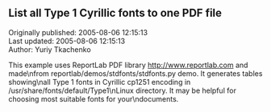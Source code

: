 ## List all Type 1 Cyrillic fonts to one PDF file  
Originally published: 2005-08-06 12:15:13  
Last updated: 2005-08-06 12:15:13  
Author: Yuriy Tkachenko  
  
This example uses ReportLab PDF library <http://www.reportlab.com> and made\nfrom reportlab/demos/stdfonts/stdfonts.py demo. It generates tables showing\nall Type 1 fonts in Cyrillic cp1251 encoding in /usr/share/fonts/default/Type1\nLinux directory. It may be helpful for choosing most suitable fonts for your\ndocuments.